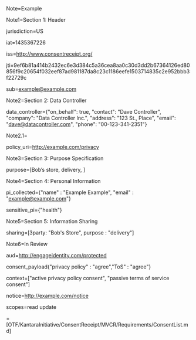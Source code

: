 Note=Example

Note1=Section 1: Header

jurisdiction=US

iat=1435367226

iss=http://www.consentreceipt.org/

jti=9ef6b81a414b2432ec6e3d384c5a36cea8aa0c30d3dd2b67364126ed80856f9c20654f032eef87ad981187da8c23c1186eefe1503714835c2e952bbb3f22729c

sub=example@example.com

Note2=Section 2: Data Controller

data_controller={"on_behalf": true, "contact": "Dave Controller", "company": "Data Controller Inc.", "address": "123 St., Place", "email": "dave@datacontroller.com", "phone": "00-123-341-2351"}

Note2.1=</i>
	
policy_uri=http://example.com/privacy

Note3=Section 3: Purpose Specification			

purpose=[Bob’s store, delivery, ]

Note4=Section 4: Personal Information			

pi_collected={"name" : "Example Example", "email" : "example@example.com"}

sensitive_pi={"health"}

Note5=Section 5: Information Sharing

sharing=[3party: "Bob's Store", purpose : "delivery"]

Note6=In Review			

aud=http://engageidentity.com/protected

consent_payload{"privacy policy" : "agree","ToS" : "agree"}

context=["active privacy policy consent", "passive terms of service consent"]

notice=http://example.com/notice

scopes=read update

=[OTF/KantaraInitiative/ConsentReceipt/MVCR/Requirements/ConsentList.md]
